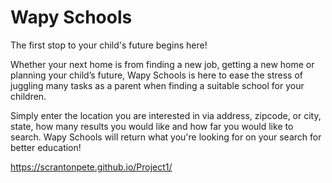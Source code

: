 # Wapy Schools

The first stop to your child's future begins here!

Whether your next home is from finding a new job, getting a new home or planning your child’s future, Wapy Schools is here to ease the stress of juggling many tasks as a parent when finding a suitable school for your children.

Simply enter the location you are interested in via address, zipcode, or city, state, how many results you would like and how far you would like to search. Wapy Schools will return what you're looking for on your search for better education!

https://scrantonpete.github.io/Project1/
